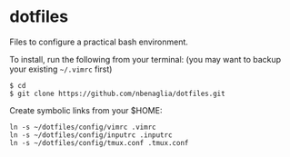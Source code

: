 # dotfiles

Files to configure a practical bash environment.

To install, run the following from your terminal: (you may want to backup your
existing `~/.vimrc` first)
```
$ cd
$ git clone https://github.com/nbenaglia/dotfiles.git
```
Create symbolic links from your $HOME:
```
ln -s ~/dotfiles/config/vimrc .vimrc
ln -s ~/dotfiles/config/inputrc .inputrc
ln -s ~/dotfiles/config/tmux.conf .tmux.conf
```
